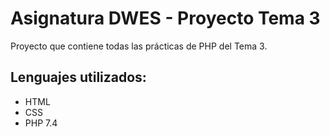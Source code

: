 # Asignatura DWES - Proyecto Tema 3
Proyecto que contiene todas las prácticas de PHP del Tema 3.

## Lenguajes utilizados:
* HTML
* CSS
* PHP 7.4
